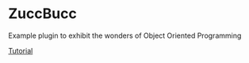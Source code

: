 # ZuccBucc
Example plugin to exhibit the wonders of Object Oriented Programming

[Tutorial](https://youtu.be/gCwZK1RKvm8)
